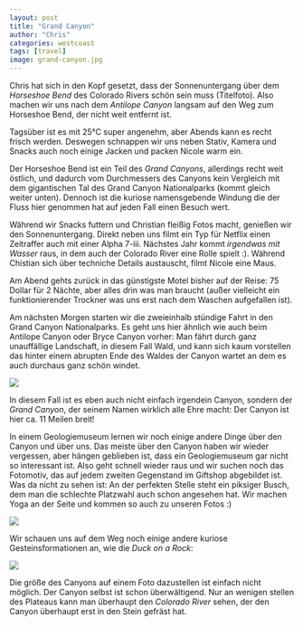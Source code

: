 ```yaml
---
layout: post
title: "Grand Canyon"
author: "Chris"
categories: westcoast
tags: [travel]
image: grand-canyon.jpg
---
```

Chris hat sich in den Kopf gesetzt, dass der Sonnenuntergang über dem *Horseshoe Bend* des Colorado Rivers schön sein muss (Titelfoto). Also machen wir uns nach dem *Antilope Canyon* langsam auf den Weg zum Horseshoe Bend, der nicht weit entfernt ist.

Tagsüber ist es mit 25°C super angenehm, aber Abends kann es recht frisch werden. Deswegen schnappen wir uns neben Stativ, Kamera und Snacks auch noch einige Jacken und packen Nicole warm ein.

Der Horseshoe Bend ist ein Teil des *Grand Canyons*, allerdings recht weit östlich, und dadurch vom Durchmessers des Canyons kein Vergleich mit dem gigantischen Tal des Grand Canyon Nationalparks (kommt gleich weiter unten). Dennoch ist die kuriose namensgebende Windung die der Fluss hier genommen hat auf jeden Fall einen Besuch wert.

Während wir Snacks futtern und Christian fleißig Fotos macht, genießen wir den Sonnenuntergang. Direkt neben uns filmt ein Typ für Netflix einen Zeitraffer auch mit einer Alpha 7-iii. Nächstes Jahr kommt *irgendwas mit Wasser* raus, in dem auch der Colorado River eine Rolle spielt :). Während Chistian sich über techniche Details austauscht, filmt Nicole eine Maus.

Am Abend gehts zurück in das günstigste Motel bisher auf der Reise: 75 Dollar für 2 Nächte, aber alles drin was man braucht (außer vielleicht ein funktionierender Trockner was uns erst nach dem Waschen aufgefallen ist).

Am nächsten Morgen starten wir die zweieinhalb stündige Fahrt in den Grand Canyon Nationalparks. Es geht uns hier ähnlich wie auch beim Antilope Canyon oder Bryce Canyon vorher: Man fährt durch ganz unauffällige Landschaft, in diesem Fall Wald, und kann sich kaum vorstellen das hinter einem abrupten Ende des Waldes der Canyon wartet an dem es auch durchaus ganz schön windet.

![](/assets/img/us/grand-canyon-nic.jpg)

In diesem Fall ist es eben auch nicht einfach irgendein Canyon, sondern der *Grand Canyon*, der seinem Namen wirklich alle Ehre macht: Der Canyon ist hier ca. 11 Meilen breit!

In einem Geologiemuseum lernen wir noch einige andere Dinge über den Canyon und über uns. Das meiste über den Canyon haben wir wieder vergessen, aber hängen geblieben ist, dass ein Geologiemuseum gar nicht so interessant ist. Also geht schnell wieder raus und wir suchen noch das Fotomotiv, das auf jedem zweiten Gegenstand im Giftshop abgebildet ist. Was da nicht zu sehen ist: An der perfekten Stelle steht ein piksiger Busch, dem man die schlechte Platzwahl auch schon angesehen hat. Wir machen Yoga an der Seite und kommen so auch zu unseren Fotos :)

![](/assets/img/us/grand-canyon-tower.jpg)

Wir schauen uns auf dem Weg noch einige andere kuriose Gesteinsformationen an, wie die *Duck on a Rock*:

![](/assets/img/us/grand-canyon-duck-on-a-rock.jpg)

Die größe des Canyons auf einem Foto dazustellen ist einfach nicht möglich. Der Canyon selbst ist schon überwältigend. Nur an wenigen stellen des Plateaus kann man überhaupt den *Colorado River* sehen, der den Canyon überhaupt erst in den Stein gefräst hat.

